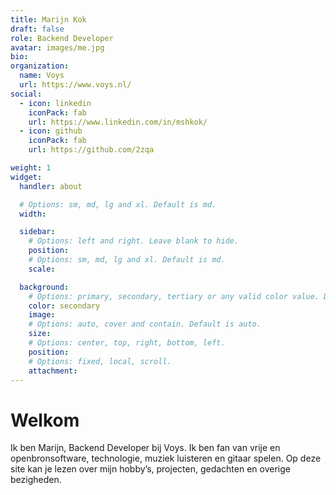 ```yaml
---
title: Marijn Kok
draft: false
role: Backend Developer
avatar: images/me.jpg
bio:
organization:
  name: Voys
  url: https://www.voys.nl/
social:
  - icon: linkedin
    iconPack: fab
    url: https://www.linkedin.com/in/mshkok/
  - icon: github
    iconPack: fab
    url: https://github.com/2zqa

weight: 1
widget:
  handler: about

  # Options: sm, md, lg and xl. Default is md.
  width:

  sidebar:
    # Options: left and right. Leave blank to hide.
    position:
    # Options: sm, md, lg and xl. Default is md.
    scale:

  background:
    # Options: primary, secondary, tertiary or any valid color value. Default is primary.
    color: secondary
    image:
    # Options: auto, cover and contain. Default is auto.
    size:
    # Options: center, top, right, bottom, left.
    position:
    # Options: fixed, local, scroll.
    attachment:
---
```


# Welkom

Ik ben Marijn, Backend Developer bij Voys. Ik ben fan van vrije en openbronsoftware, technologie, muziek luisteren en gitaar spelen. Op deze site kan je lezen over mijn hobby’s, projecten, gedachten en overige bezigheden.
